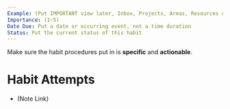 ```yaml
---
Example: (Put IMPORTANT view later, Inbox, Projects, Areas, Resources or Routines on the title), and on this blank, put in a specific domain
Importance: (1~5)
Date Due: Put a date or occurring event, not a time duration
Status: Put the current status of this habit
---
```

Make sure the habit procedures put in is **specific** and **actionable**. 

# Habit Attempts
- (Note Link)
